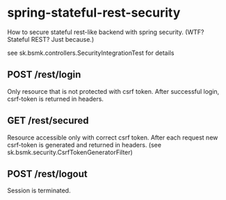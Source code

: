 spring-stateful-rest-security
=============================

How to secure stateful rest-like backend with spring security. (WTF? Stateful REST? Just because.)

see sk.bsmk.controllers.SecurityIntegrationTest for details

POST /rest/login
----------------
Only resource that is not protected with csrf token. After successful login, csrf-token is returned in headers.

GET /rest/secured
-----------------
Resource accessible only with correct csrf token. 
After each request new csrf-token is generated and returned in headers. (see sk.bsmk.security.CsrfTokenGeneratorFilter)

POST /rest/logout
-----------------
Session is terminated.